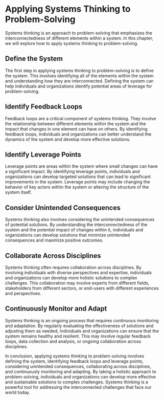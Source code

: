 Applying Systems Thinking to Problem-Solving
=========================================================================

Systems thinking is an approach to problem-solving that emphasizes the interconnectedness of different elements within a system. In this chapter, we will explore how to apply systems thinking to problem-solving.

Define the System
-----------------

The first step in applying systems thinking to problem-solving is to define the system. This involves identifying all of the elements within the system and understanding how they are interconnected. Defining the system can help individuals and organizations identify potential areas of leverage for problem-solving.

Identify Feedback Loops
-----------------------

Feedback loops are a critical component of systems thinking. They involve the relationship between different elements within the system and the impact that changes in one element can have on others. By identifying feedback loops, individuals and organizations can better understand the dynamics of the system and develop more effective solutions.

Identify Leverage Points
------------------------

Leverage points are areas within the system where small changes can have a significant impact. By identifying leverage points, individuals and organizations can develop targeted solutions that can lead to significant improvements in the system. Leverage points may include changing the behavior of key actors within the system or altering the structure of the system itself.

Consider Unintended Consequences
--------------------------------

Systems thinking also involves considering the unintended consequences of potential solutions. By understanding the interconnectedness of the system and the potential impact of changes within it, individuals and organizations can develop solutions that minimize unintended consequences and maximize positive outcomes.

Collaborate Across Disciplines
------------------------------

Systems thinking often requires collaboration across disciplines. By involving individuals with diverse perspectives and expertise, individuals and organizations can develop more holistic solutions to complex challenges. This collaboration may involve experts from different fields, stakeholders from different sectors, or end-users with different experiences and perspectives.

Continuously Monitor and Adapt
------------------------------

Systems thinking is an ongoing process that requires continuous monitoring and adaptation. By regularly evaluating the effectiveness of solutions and adjusting them as needed, individuals and organizations can ensure that the system remains healthy and resilient. This may involve regular feedback loops, data collection and analysis, or ongoing collaboration across disciplines.

In conclusion, applying systems thinking to problem-solving involves defining the system, identifying feedback loops and leverage points, considering unintended consequences, collaborating across disciplines, and continuously monitoring and adapting. By taking a holistic approach to problem-solving, individuals and organizations can develop more effective and sustainable solutions to complex challenges. Systems thinking is a powerful tool for addressing the interconnected challenges that face our world today.
